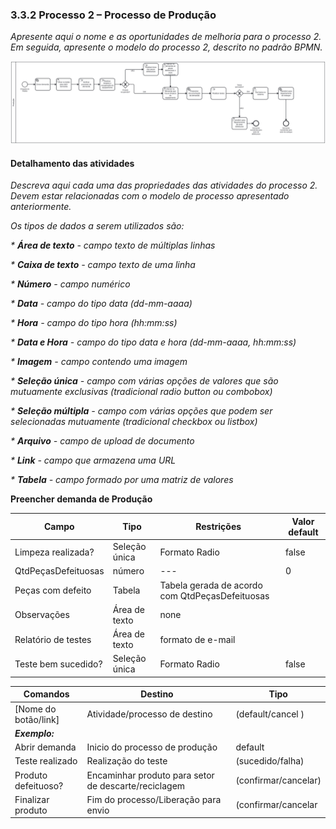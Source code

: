 ### 3.3.2 Processo 2 – Processo de Produção

_Apresente aqui o nome e as oportunidades de melhoria para o processo 2. 
Em seguida, apresente o modelo do processo 2, descrito no padrão BPMN._

![Exemplo de um Modelo BPMN do PROCESSO 2](images/modelagemProducao.svg "Modelo BPMN do Processo 2.")


#### Detalhamento das atividades

_Descreva aqui cada uma das propriedades das atividades do processo 2. 
Devem estar relacionadas com o modelo de processo apresentado anteriormente._

_Os tipos de dados a serem utilizados são:_

_* **Área de texto** - campo texto de múltiplas linhas_

_* **Caixa de texto** - campo texto de uma linha_

_* **Número** - campo numérico_

_* **Data** - campo do tipo data (dd-mm-aaaa)_

_* **Hora** - campo do tipo hora (hh:mm:ss)_

_* **Data e Hora** - campo do tipo data e hora (dd-mm-aaaa, hh:mm:ss)_

_* **Imagem** - campo contendo uma imagem_

_* **Seleção única** - campo com várias opções de valores que são mutuamente exclusivas (tradicional radio button ou combobox)_

_* **Seleção múltipla** - campo com várias opções que podem ser selecionadas mutuamente (tradicional checkbox ou listbox)_

_* **Arquivo** - campo de upload de documento_

_* **Link** - campo que armazena uma URL_

_* **Tabela** - campo formado por uma matriz de valores_

**Preencher demanda de Produção**

| **Campo**       | **Tipo**         | **Restrições** | **Valor default** |
| ---             | ---              | ---            | ---               |
| Limpeza realizada?    | Seleção única | Formato Radio | false   |
| QtdPeçasDefeituosas   | número    | ---            | 0  |
| Peças com defeito  | Tabela    | Tabela gerada de acordo com QtdPeçasDefeituosas |   |
| Observações | Área de texto  |      none          |                  |
| Relatório de testes          | Área de texto   | formato de e-mail |                |
| Teste bem sucedido?           | Seleção única | Formato Radio |  false|

| **Comandos**         |  **Destino**                   | **Tipo** |
| ---                  | ---                            | ---               |
| [Nome do botão/link] | Atividade/processo de destino  | (default/cancel  ) |
| ***Exemplo:***       |                                |                   |
| Abrir demanda   | Inicio do processo de produção             | default           |
| Teste realizado            | Realização do teste  | (sucedido/falha)    |
| Produto defeituoso?           | Encaminhar produto para setor de descarte/reciclagem  |  (confirmar/cancelar)     |
| Finalizar produto            | Fim do processo/Liberação para envio  | (confirmar/cancelar|

